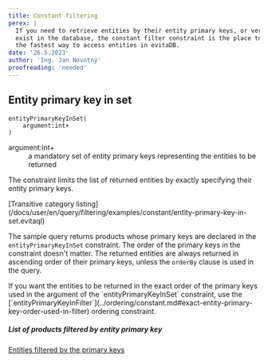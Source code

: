 ```yaml
---
title: Constant filtering
perex: |
  If you need to retrieve entities by their entity primary keys, or verify that entities with particular primary keys 
  exist in the database, the constant filter constraint is the place to go. Filtering entities by their primary keys is 
  the fastest way to access entities in evitaDB. 
date: '26.5.2023'
author: 'Ing. Jan Novotný'
proofreading: 'needed'
---
```


## Entity primary key in set

```evitaql-syntax
entityPrimaryKeyInSet(
    argument:int+
)
```

<dl>
    <dt>argument:int+</dt>
    <dd>
        a mandatory set of entity primary keys representing the entities to be returned
    </dd>
</dl>

The constraint limits the list of returned entities by exactly specifying their entity primary keys. 

<SourceCodeTabs requires="evita_functional_tests/src/test/resources/META-INF/documentation/evitaql-init.java">
[Transitive category listing](/docs/user/en/query/filtering/examples/constant/entity-primary-key-in-set.evitaql)
</SourceCodeTabs>

The sample query returns products whose primary keys are declared in the `entityPrimaryKeyInSet` constraint. The order
of the primary keys in the constraint doesn't matter. The returned entities are always returned in ascending order of
their primary keys, unless the `orderBy` clause is used in the query.

<Note type="info">
If you want the entities to be returned in the exact order of the primary keys used in the argument 
of the `entityPrimaryKeyInSet` constraint, use the 
[`entityPrimaryKeyInFilter`](../ordering/constant.md#exact-entity-primary-key-order-used-in-filter)
ordering constraint.
</Note>

<Note type="info">

<NoteTitle toggles="true">

##### List of products filtered by entity primary key
</NoteTitle>

<MDInclude>[Entities filtered by the primary keys](/docs/user/en/query/filtering/examples/constant/entity-primary-key-in-set.evitaql.md)</MDInclude>

</Note>
